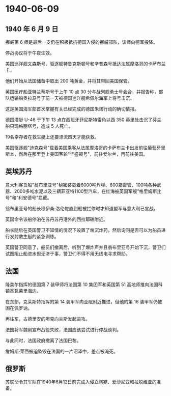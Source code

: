 # 1940-06-09

## 1940 年 6 月 9 日

挪威第 6 师是最后一支仍在积极抵抗德国入侵的挪威部队，该师向德军投降。

停战协议将于午夜生效。

美国巡洋舰文森斯号、驱逐舰特鲁克斯顿号和辛普森号抵达法属摩洛哥的卡萨布兰卡。

他们开始从法国储备中取出 200 吨黄金，并将其带回美国保管。

英国医疗船亚特兰蒂斯号于上午 10 点 30
分与战列舰勇士号会合，并报告称，部队运输船奥拉马号于前一天被德国巡洋舰希佩尔海军上将号击沉。

这是英国海军部首次掌握有关已经完成的德国朱诺行动的确切情报。

德国潜艇 U-46 于下午 13 点在西班牙菲尼斯特雷角以西 350
英里处击沉了芬兰船只玛格丽塔号，造成 5 人死亡。

19名幸存者在救生艇上还要漂流四天才能获救。

美国驱逐舰"迪克森号"载着美国乘客从法属摩洛哥的卡萨布兰卡出发前往葡萄牙里斯本，然后在那里登上美国客轮"华盛顿号"，前往爱尔兰，再前往美国。

## 英埃苏丹

意大利客货船"翁布里亚号"秘密装载着6000吨炸弹、600箱雷管、100吨各种武器、2000多吨水泥以及三辆菲亚特1100型汽车，在红海被英国军舰"格里姆斯比号"和"利安德号"拦截。

翁布里亚号的船长穆伊桑·洛伦佐直到船被拦停时才知道盟军与意大利已宣战。

英国命令该船停泊在苏丹苏丹港外的西拉耶礁附近。

船长随后在英国警卫不知情的情况下设置了凿沉炸药，然后询问是否可以为船员进行发射救生艇的紧急训练。

英国警卫同意了，船员们撤离后，听到了爆炸声并且翁布里亚号开始下沉，警卫们试图阻止船进水但无济于事，警卫们不得不用无线电寻求帮助。

## 法国

隆美尔指挥的德国第 7 装甲师将法国第 10 集团军和英国第 51
高地师推向法国科镇圣瓦莱里海边。

在东部，克莱斯特指挥的第 14 装甲军向亚眠附近推进，但他的第 16
装甲军仍被困在佩罗讷。

再往东，古德里安的坦克向兰斯发起进攻。

法国将军魏刚宣布战役失败，法国应该尝试进行停战谈判。

与此同时，法国政府撤离了法国巴黎。

詹姆斯·莱西被迫坠毁在法国的一片沼泽中，差点被淹死。

## 俄罗斯

苏联命令其军队在1940年6月12日前完成入侵立陶宛、爱沙尼亚和拉脱维亚的准备。

